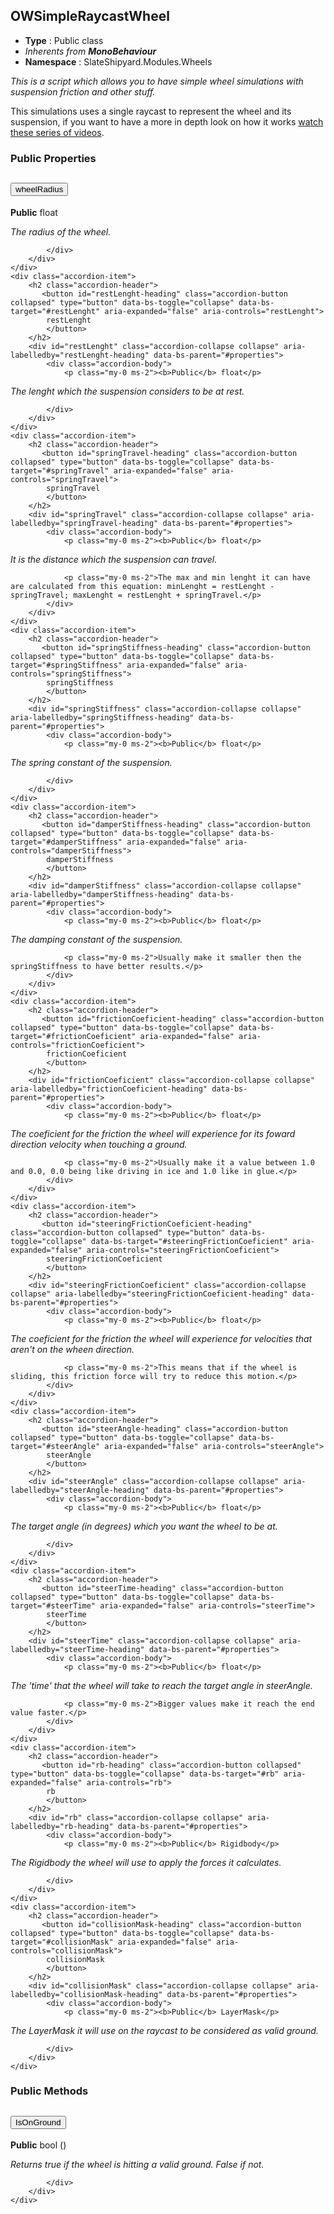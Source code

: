 ## OWSimpleRaycastWheel
* **Type** : Public class
* _Inherents from **MonoBehaviour**_ 
* **Namespace** : SlateShipyard.Modules.Wheels

_This is a script which allows you to have simple wheel simulations with suspension friction and other stuff._

This simulations uses a single raycast to represent the wheel and its suspension, if you want to have a more in depth look on how it works [watch these series of videos](https://www.youtube.com/watch?v=x0LUiE0dxP0).


### Public Properties
<div class="accordion" id="properties">
	<div class="accordion-item">
		<h2 class="accordion-header">
           <button id="wheelRadius-heading" class="accordion-button collapsed" type="button" data-bs-toggle="collapse" data-bs-target="#wheelRadius" aria-expanded="false" aria-controls="wheelRadius">
            wheelRadius
			</button>
		</h2>
		<div id="wheelRadius" class="accordion-collapse collapse" aria-labelledby="wheelRadius-heading" data-bs-parent="#properties">
			<div class="accordion-body">
				<p class="my-0 ms-2"><b>Public</b> float</p>
<p class="my-0 ms-2"><i>The radius of the wheel.</i></p>
				
				
			</div>
		</div>
	</div>
	<div class="accordion-item">
		<h2 class="accordion-header">
           <button id="restLenght-heading" class="accordion-button collapsed" type="button" data-bs-toggle="collapse" data-bs-target="#restLenght" aria-expanded="false" aria-controls="restLenght">
            restLenght
			</button>
		</h2>
		<div id="restLenght" class="accordion-collapse collapse" aria-labelledby="restLenght-heading" data-bs-parent="#properties">
			<div class="accordion-body">
				<p class="my-0 ms-2"><b>Public</b> float</p>
<p class="my-0 ms-2"><i>The lenght which the suspension considers to be at rest.</i></p>
				
				
			</div>
		</div>
	</div>
	<div class="accordion-item">
		<h2 class="accordion-header">
           <button id="springTravel-heading" class="accordion-button collapsed" type="button" data-bs-toggle="collapse" data-bs-target="#springTravel" aria-expanded="false" aria-controls="springTravel">
            springTravel
			</button>
		</h2>
		<div id="springTravel" class="accordion-collapse collapse" aria-labelledby="springTravel-heading" data-bs-parent="#properties">
			<div class="accordion-body">
				<p class="my-0 ms-2"><b>Public</b> float</p>
<p class="my-0 ms-2"><i>It is the distance which the suspension can travel.</i></p>
				
				<p class="my-0 ms-2">The max and min lenght it can have are calculated from this equation: minLenght = restLenght - springTravel; maxLenght = restLenght + springTravel.</p>
			</div>
		</div>
	</div>
	<div class="accordion-item">
		<h2 class="accordion-header">
           <button id="springStiffness-heading" class="accordion-button collapsed" type="button" data-bs-toggle="collapse" data-bs-target="#springStiffness" aria-expanded="false" aria-controls="springStiffness">
            springStiffness
			</button>
		</h2>
		<div id="springStiffness" class="accordion-collapse collapse" aria-labelledby="springStiffness-heading" data-bs-parent="#properties">
			<div class="accordion-body">
				<p class="my-0 ms-2"><b>Public</b> float</p>
<p class="my-0 ms-2"><i>The spring constant of the suspension.</i></p>
				
				
			</div>
		</div>
	</div>
	<div class="accordion-item">
		<h2 class="accordion-header">
           <button id="damperStiffness-heading" class="accordion-button collapsed" type="button" data-bs-toggle="collapse" data-bs-target="#damperStiffness" aria-expanded="false" aria-controls="damperStiffness">
            damperStiffness
			</button>
		</h2>
		<div id="damperStiffness" class="accordion-collapse collapse" aria-labelledby="damperStiffness-heading" data-bs-parent="#properties">
			<div class="accordion-body">
				<p class="my-0 ms-2"><b>Public</b> float</p>
<p class="my-0 ms-2"><i>The damping constant of the suspension.</i></p>
				
				<p class="my-0 ms-2">Usually make it smaller then the springStiffness to have better results.</p>
			</div>
		</div>
	</div>
	<div class="accordion-item">
		<h2 class="accordion-header">
           <button id="frictionCoeficient-heading" class="accordion-button collapsed" type="button" data-bs-toggle="collapse" data-bs-target="#frictionCoeficient" aria-expanded="false" aria-controls="frictionCoeficient">
            frictionCoeficient
			</button>
		</h2>
		<div id="frictionCoeficient" class="accordion-collapse collapse" aria-labelledby="frictionCoeficient-heading" data-bs-parent="#properties">
			<div class="accordion-body">
				<p class="my-0 ms-2"><b>Public</b> float</p>
<p class="my-0 ms-2"><i>The coeficient for the friction the wheel will experience for its foward direction velocity when touching a ground.</i></p>
				
				<p class="my-0 ms-2">Usually make it a value between 1.0 and 0.0, 0.0 being like driving in ice and 1.0 like in glue.</p>
			</div>
		</div>
	</div>
	<div class="accordion-item">
		<h2 class="accordion-header">
           <button id="steeringFrictionCoeficient-heading" class="accordion-button collapsed" type="button" data-bs-toggle="collapse" data-bs-target="#steeringFrictionCoeficient" aria-expanded="false" aria-controls="steeringFrictionCoeficient">
            steeringFrictionCoeficient
			</button>
		</h2>
		<div id="steeringFrictionCoeficient" class="accordion-collapse collapse" aria-labelledby="steeringFrictionCoeficient-heading" data-bs-parent="#properties">
			<div class="accordion-body">
				<p class="my-0 ms-2"><b>Public</b> float</p>
<p class="my-0 ms-2"><i>The coeficient for the friction the wheel will experience for velocities that aren't on the wheen direction.</i></p>
				
				<p class="my-0 ms-2">This means that if the wheel is sliding, this friction force will try to reduce this motion.</p>
			</div>
		</div>
	</div>
	<div class="accordion-item">
		<h2 class="accordion-header">
           <button id="steerAngle-heading" class="accordion-button collapsed" type="button" data-bs-toggle="collapse" data-bs-target="#steerAngle" aria-expanded="false" aria-controls="steerAngle">
            steerAngle
			</button>
		</h2>
		<div id="steerAngle" class="accordion-collapse collapse" aria-labelledby="steerAngle-heading" data-bs-parent="#properties">
			<div class="accordion-body">
				<p class="my-0 ms-2"><b>Public</b> float</p>
<p class="my-0 ms-2"><i>The target angle (in degrees) which you want the wheel to be at.</i></p>
				
				
			</div>
		</div>
	</div>
	<div class="accordion-item">
		<h2 class="accordion-header">
           <button id="steerTime-heading" class="accordion-button collapsed" type="button" data-bs-toggle="collapse" data-bs-target="#steerTime" aria-expanded="false" aria-controls="steerTime">
            steerTime
			</button>
		</h2>
		<div id="steerTime" class="accordion-collapse collapse" aria-labelledby="steerTime-heading" data-bs-parent="#properties">
			<div class="accordion-body">
				<p class="my-0 ms-2"><b>Public</b> float</p>
<p class="my-0 ms-2"><i>The 'time' that the wheel will take to reach the target angle in steerAngle.</i></p>
				
				<p class="my-0 ms-2">Bigger values make it reach the end value faster.</p>
			</div>
		</div>
	</div>
	<div class="accordion-item">
		<h2 class="accordion-header">
           <button id="rb-heading" class="accordion-button collapsed" type="button" data-bs-toggle="collapse" data-bs-target="#rb" aria-expanded="false" aria-controls="rb">
            rb
			</button>
		</h2>
		<div id="rb" class="accordion-collapse collapse" aria-labelledby="rb-heading" data-bs-parent="#properties">
			<div class="accordion-body">
				<p class="my-0 ms-2"><b>Public</b> Rigidbody</p>
<p class="my-0 ms-2"><i>The Rigidbody the wheel will use to apply the forces it calculates.</i></p>
				
				
			</div>
		</div>
	</div>
	<div class="accordion-item">
		<h2 class="accordion-header">
           <button id="collisionMask-heading" class="accordion-button collapsed" type="button" data-bs-toggle="collapse" data-bs-target="#collisionMask" aria-expanded="false" aria-controls="collisionMask">
            collisionMask
			</button>
		</h2>
		<div id="collisionMask" class="accordion-collapse collapse" aria-labelledby="collisionMask-heading" data-bs-parent="#properties">
			<div class="accordion-body">
				<p class="my-0 ms-2"><b>Public</b> LayerMask</p>
<p class="my-0 ms-2"><i>The LayerMask it will use on the raycast to be considered as valid ground.</i></p>
				
				
			</div>
		</div>
	</div>
</div>



### Public Methods
<div class="accordion" id="methods">
	<div class="accordion-item">
		<h2 class="accordion-header">
           <button id="IsOnGround-heading" class="accordion-button collapsed" type="button" data-bs-toggle="collapse" data-bs-target="#IsOnGround" aria-expanded="false" aria-controls="IsOnGround">
            IsOnGround
			</button>
		</h2>
		<div id="IsOnGround" class="accordion-collapse collapse" aria-labelledby="IsOnGround-heading" data-bs-parent="#methods">
			<div class="accordion-body">
				<p class="my-0 ms-2"><b>Public</b> bool ()</p
<p class="my-0 ms-2"><i>Returns true if the wheel is hitting a valid ground. False if not.</i></p>
				
				
			</div>
		</div>
	</div>
</div>

